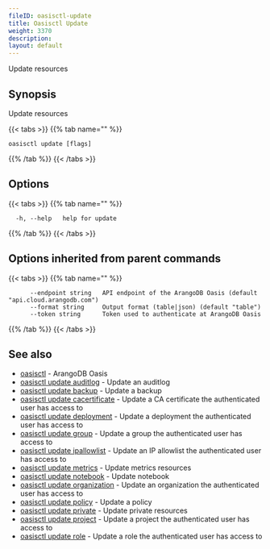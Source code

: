 ```yaml
---
fileID: oasisctl-update
title: Oasisctl Update
weight: 3370
description: 
layout: default
---
```

Update resources

## Synopsis

Update resources

{{< tabs >}}
{{% tab name="" %}}
```
oasisctl update [flags]
```
{{% /tab %}}
{{< /tabs >}}

## Options

{{< tabs >}}
{{% tab name="" %}}
```
  -h, --help   help for update
```
{{% /tab %}}
{{< /tabs >}}

## Options inherited from parent commands

{{< tabs >}}
{{% tab name="" %}}
```
      --endpoint string   API endpoint of the ArangoDB Oasis (default "api.cloud.arangodb.com")
      --format string     Output format (table|json) (default "table")
      --token string      Token used to authenticate at ArangoDB Oasis
```
{{% /tab %}}
{{< /tabs >}}

## See also

* [oasisctl](../oasisctl-options)	 - ArangoDB Oasis
* [oasisctl update auditlog](oasisctl-update-auditlog)	 - Update an auditlog
* [oasisctl update backup](oasisctl-update-backup)	 - Update a backup
* [oasisctl update cacertificate](oasisctl-update-cacertificate)	 - Update a CA certificate the authenticated user has access to
* [oasisctl update deployment](oasisctl-update-deployment)	 - Update a deployment the authenticated user has access to
* [oasisctl update group](oasisctl-update-group)	 - Update a group the authenticated user has access to
* [oasisctl update ipallowlist](oasisctl-update-ipallowlist)	 - Update an IP allowlist the authenticated user has access to
* [oasisctl update metrics](oasisctl-update-metrics)	 - Update metrics resources
* [oasisctl update notebook](oasisctl-update-notebook)	 - Update notebook
* [oasisctl update organization](oasisctl-update-organization)	 - Update an organization the authenticated user has access to
* [oasisctl update policy](oasisctl-update-policy)	 - Update a policy
* [oasisctl update private](oasisctl-update-private)	 - Update private resources
* [oasisctl update project](oasisctl-update-project)	 - Update a project the authenticated user has access to
* [oasisctl update role](oasisctl-update-role)	 - Update a role the authenticated user has access to

